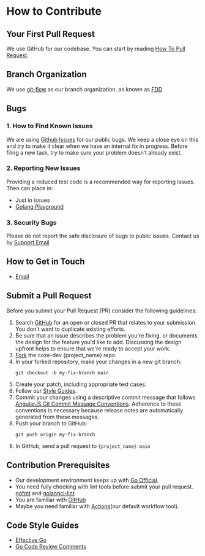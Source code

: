 # How to Contribute

## Your First Pull Request
We use GitHub for our codebase. You can start by reading [How To Pull Request](https://docs.github.com/en/github/collaborating-with-issues-and-pull-requests/about-pull-requests).

## Branch Organization
We use [git-flow](https://nvie.com/posts/a-successful-git-branching-model/) as our branch organization, as known as [FDD](https://en.wikipedia.org/wiki/Feature-driven_development)

## Bugs
### 1. How to Find Known Issues
We are using [Github Issues](https://github.com/coze-dev/{project_name}/issues) for our public bugs. We keep a close eye on this and try to make it clear when we have an internal fix in progress. Before filing a new task, try to make sure your problem doesn’t already exist.

### 2. Reporting New Issues
Providing a reduced test code is a recommended way for reporting issues. Then can place in:
- Just in issues
- [Golang Playground](https://play.golang.org/)

### 3. Security Bugs
Please do not report the safe disclosure of bugs to public issues. Contact us by [Support Email](mailto:opensource-studio@coze.cn)

## How to Get in Touch
- [Email](mailto:opensource-studio@coze.cn)

## Submit a Pull Request
Before you submit your Pull Request (PR) consider the following guidelines:
1. Search [GitHub](https://github.com/coze-dev/{project_name}/pulls) for an open or closed PR that relates to your submission. You don't want to duplicate existing efforts.
2. Be sure that an issue describes the problem you're fixing, or documents the design for the feature you'd like to add. Discussing the design upfront helps to ensure that we're ready to accept your work.
3. [Fork](https://docs.github.com/en/github/getting-started-with-github/fork-a-repo) the coze-dev {project_name} repo.
4. In your forked repository, make your changes in a new git branch:
    ```
    git checkout -b my-fix-branch main
    ```
5. Create your patch, including appropriate test cases.
6. Follow our [Style Guides](#code-style-guides).
7. Commit your changes using a descriptive commit message that follows [AngularJS Git Commit Message Conventions](https://docs.google.com/document/d/1QrDFcIiPjSLDn3EL15IJygNPiHORgU1_OOAqWjiDU5Y/edit).
   Adherence to these conventions is necessary because release notes are automatically generated from these messages.
8. Push your branch to GitHub:
    ```
    git push origin my-fix-branch
    ```
9. In GitHub, send a pull request to `{project_name}:main`

## Contribution Prerequisites
- Our development environment keeps up with [Go Official](https://golang.org/project/).
- You need fully checking with lint tools before submit your pull request. [gofmt](https://golang.org/pkg/cmd/gofmt/) and [golangci-lint](https://github.com/golangci/golangci-lint)
- You are familiar with [GitHub](https://github.com)
- Maybe you need familiar with [Actions](https://github.com/features/actions)(our default workflow tool).

## Code Style Guides
- [Effective Go](https://golang.org/doc/effective_go)
- [Go Code Review Comments](https://github.com/golang/go/wiki/CodeReviewComments)
